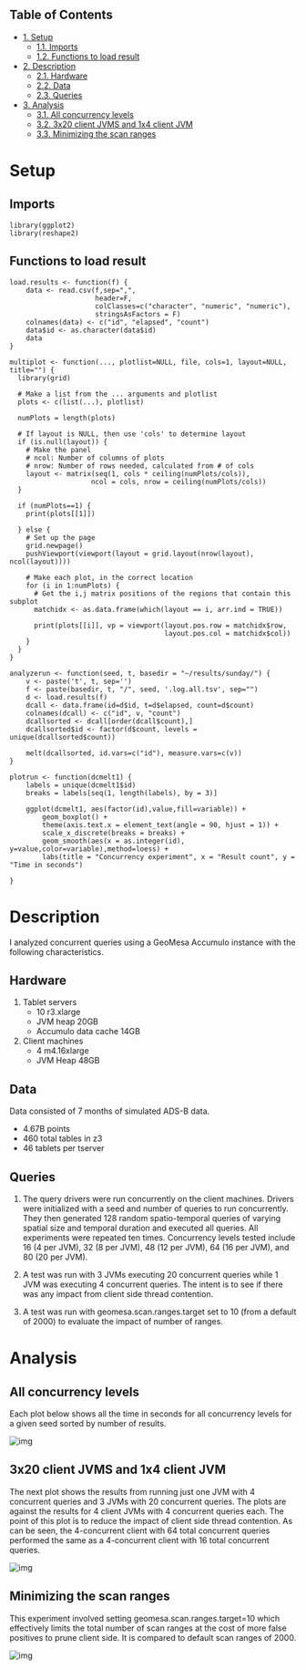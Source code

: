 <div id="table-of-contents">
<h2>Table of Contents</h2>
<div id="text-table-of-contents">
<ul>
<li><a href="#sec-1">1. Setup</a>
<ul>
<li><a href="#sec-1-1">1.1. Imports</a></li>
<li><a href="#sec-1-2">1.2. Functions to load result</a></li>
</ul>
</li>
<li><a href="#sec-2">2. Description</a>
<ul>
<li><a href="#sec-2-1">2.1. Hardware</a></li>
<li><a href="#sec-2-2">2.2. Data</a></li>
<li><a href="#sec-2-3">2.3. Queries</a></li>
</ul>
</li>
<li><a href="#sec-3">3. Analysis</a>
<ul>
<li><a href="#sec-3-1">3.1. All concurrency levels</a></li>
<li><a href="#sec-3-2">3.2. 3x20 client JVMS and 1x4 client JVM</a></li>
<li><a href="#sec-3-3">3.3. Minimizing the scan ranges</a></li>
</ul>
</li>
</ul>
</div>
</div>


# Setup<a id="sec-1" name="sec-1"></a>

## Imports<a id="sec-1-1" name="sec-1-1"></a>

    library(ggplot2)
    library(reshape2)

## Functions to load result<a id="sec-1-2" name="sec-1-2"></a>

    load.results <- function(f) {
        data <- read.csv(f,sep=",",
                         header=F,
                         colClasses=c("character", "numeric", "numeric"),
                         stringsAsFactors = F)
        colnames(data) <- c("id", "elapsed", "count")
        data$id <- as.character(data$id)
        data
    }

    multiplot <- function(..., plotlist=NULL, file, cols=1, layout=NULL, title="") {
      library(grid)

      # Make a list from the ... arguments and plotlist
      plots <- c(list(...), plotlist)

      numPlots = length(plots)

      # If layout is NULL, then use 'cols' to determine layout
      if (is.null(layout)) {
        # Make the panel
        # ncol: Number of columns of plots
        # nrow: Number of rows needed, calculated from # of cols
        layout <- matrix(seq(1, cols * ceiling(numPlots/cols)),
                        ncol = cols, nrow = ceiling(numPlots/cols))
      }

      if (numPlots==1) {
        print(plots[[1]])

      } else {
        # Set up the page
        grid.newpage()
        pushViewport(viewport(layout = grid.layout(nrow(layout), ncol(layout))))

        # Make each plot, in the correct location
        for (i in 1:numPlots) {
          # Get the i,j matrix positions of the regions that contain this subplot
          matchidx <- as.data.frame(which(layout == i, arr.ind = TRUE))

          print(plots[[i]], vp = viewport(layout.pos.row = matchidx$row,
                                          layout.pos.col = matchidx$col))
        }
      }
    }

    analyzerun <- function(seed, t, basedir = "~/results/sunday/") {
        v <- paste('t', t, sep='')
        f <- paste(basedir, t, "/", seed, '.log.all.tsv', sep="")
        d <- load.results(f)
        dcall <- data.frame(id=d$id, t=d$elapsed, count=d$count)
        colnames(dcall) <- c("id", v, "count")
        dcallsorted <- dcall[order(dcall$count),]
        dcallsorted$id <- factor(d$count, levels = unique(dcallsorted$count))

        melt(dcallsorted, id.vars=c("id"), measure.vars=c(v))
    }

    plotrun <- function(dcmelt1) {
        labels = unique(dcmelt1$id)
        breaks = labels[seq(1, length(labels), by = 3)]

        ggplot(dcmelt1, aes(factor(id),value,fill=variable)) +
            geom_boxplot() +
            theme(axis.text.x = element_text(angle = 90, hjust = 1)) +
            scale_x_discrete(breaks = breaks) +
            geom_smooth(aes(x = as.integer(id), y=value,color=variable),method=loess) +
            labs(title = "Concurrency experiment", x = "Result count", y = "Time in seconds")

    }

# Description<a id="sec-2" name="sec-2"></a>

I analyzed concurrent queries using a GeoMesa Accumulo instance with
the following characteristics.

## Hardware<a id="sec-2-1" name="sec-2-1"></a>

1.  Tablet servers
    -   10 r3.xlarge
    -   JVM heap 20GB
    -   Accumulo data cache 14GB
2.  Client machines
    -   4 m4.16xlarge
    -   JVM Heap 48GB

## Data<a id="sec-2-2" name="sec-2-2"></a>

Data consisted of 7 months of simulated ADS-B data.
-   4.67B points
-   460 total tables in z3
-   46 tablets per tserver

## Queries<a id="sec-2-3" name="sec-2-3"></a>

1.  The query drivers were run concurrently on the client machines.
    Drivers were initialized with a seed and number of queries to run
    concurrently.  They then generated 128 random spatio-temporal
    queries of varying spatial size and temporal duration and executed
    all queries.  All experiments were repeated ten times.  Concurrency
    levels tested include 16 (4 per JVM), 32 (8 per JVM), 48 (12 per
    JVM), 64 (16 per JVM), and 80 (20 per JVM).

2.  A test was run with 3 JVMs executing 20 concurrent queries while 1
    JVM was executing 4 concurrent queries.  The intent is to see if
    there was any impact from client side thread contention.

3.  A test was run with geomesa.scan.ranges.target set to 10 (from a
    default of 2000) to evaluate the impact of number of ranges.

# Analysis<a id="sec-3" name="sec-3"></a>

## All concurrency levels<a id="sec-3-1" name="sec-3-1"></a>

Each plot below shows all the time in seconds for all concurrency
levels for a given seed sorted by number of results.

![img](images/allconcurrencylevels.png)

## 3x20 client JVMS and 1x4 client JVM<a id="sec-3-2" name="sec-3-2"></a>

The next plot shows the results from running just one JVM with 4
concurrent queries and 3 JVMs with 20 concurrent queries.  The plots
are against the results for 4 client JVMs with 4 concurrent queries
each.  The point of this plot is to reduce the impact of client side
thread contention.  As can be seen, the 4-concurrent client with 64
total concurrent queries performed the same as a 4-concurrent client
with 16 total concurrent queries.

![img](images/4_client.png)

## Minimizing the scan ranges<a id="sec-3-3" name="sec-3-3"></a>

This experiment involved setting geomesa.scan.ranges.target=10 which
effectively limits the total number of scan ranges at the cost of more
false positives to prune client side.  It is compared to default scan
ranges of 2000.

![img](images/scanranges.png)
